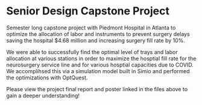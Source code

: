 # Senior Design Capstone Project

Semester long capstone project with Piedmont Hospital in Atlanta to optimize the allocation of labor and instruments to prevent surgery delays saving the hospital $4.68 million and increasing surgery fill rate by 10%.

We were able to successfully find the optimal level of trays and labor allocation at various stations in order to maximize the hosptial fill rate for the neurosurgery service line and for various hosptial capacities due to COVID. We accomplihsed this via a simulation model built in Simio and performed the optimizations with OptQuest. 

Please view the project final report and poster linked in the files above to gain a deeper understanding! 
